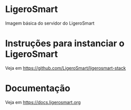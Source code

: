 # LigeroSmart

Imagem básica do servidor do LigeroSmart

# Instruções para instanciar o LigeroSmart

Veja em https://github.com/LigeroSmart/ligerosmart-stack

# Documentação

Veja em https://docs.ligerosmart.org
